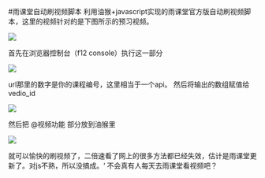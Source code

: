 #雨课堂自动刷视频脚本
利用油猴+javascript实现的雨课堂官方版自动刷视频脚本，这里的视频针对的是下图所示的预习视频。

![](https://cdn.jsdelivr.net/gh/ITroyeSivan/picture/blogpictures/20211129190337.png)

首先在浏览器控制台（f12 console）执行这一部分

![](https://cdn.jsdelivr.net/gh/ITroyeSivan/picture/blogpictures/20211129190550.png)

url那里的数字是你的课程编号，这里相当于一个api。
然后将输出的数组赋值给vedio_id

![](https://cdn.jsdelivr.net/gh/ITroyeSivan/picture/blogpictures/20211129190800.png)

然后把 @视频功能 部分放到油猴里

![](https://cdn.jsdelivr.net/gh/ITroyeSivan/picture/blogpictures/20211129190857.png)

就可以愉快的刷视频了，二倍速看了网上的很多方法都已经失效，估计是雨课堂更新了。对js不熟，所以没搞成。‘
不会真有人每天去雨课堂看视频吧？
